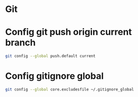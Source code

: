 # Git

# Config git push origin current branch

```sh
git config --global push.default current
```

# Config gitignore global

```sh
git config --global core.excludesfile ~/.gitignore_global
```
